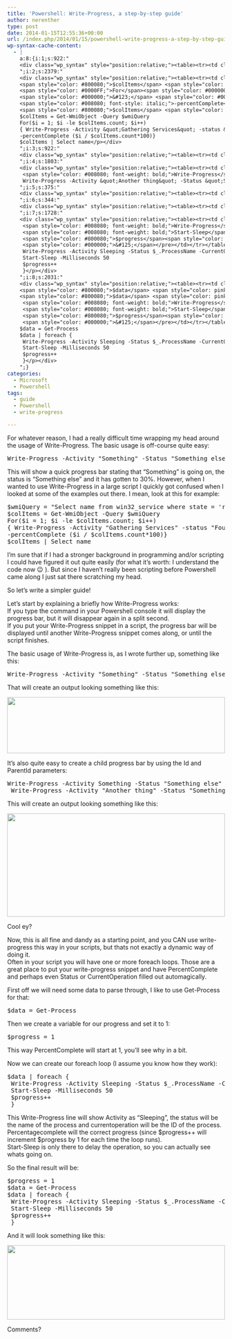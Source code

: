 ```yaml
---
title: 'Powershell: Write-Progress, a step-by-step guide'
author: nerenther
type: post
date: 2014-01-15T12:55:36+00:00
url: /index.php/2014/01/15/powershell-write-progress-a-step-by-step-guide/
wp-syntax-cache-content:
  - |
    a:8:{i:1;s:922:"
    <div class="wp_syntax" style="position:relative;"><table><tr><td class="code"><pre class="powershell" style="font-family:monospace;"><span style="color: #008080; font-weight: bold;">Write-Progress</span> <span style="color: #008080; font-style: italic;">-Activity</span> <span style="color: #800000;">&quot;Something&quot;</span> <span style="color: #008080; font-style: italic;">-Status</span> <span style="color: #800000;">&quot;Something else&quot;</span> <span style="color: #008080; font-style: italic;">-CurrentOperation</span> <span style="color: #800000;">&quot;thinking&quot;</span> <span style="color: #008080; font-style: italic;">-PercentComplete</span> <span style="color: #804000;">30</span></pre></td></tr></table><p class="theCode" style="display:none;">Write-Progress -Activity &quot;Something&quot; -Status &quot;Something else&quot; -CurrentOperation &quot;thinking&quot; -PercentComplete 30</p></div>
    ";i:2;s:2379:"
    <div class="wp_syntax" style="position:relative;"><table><tr><td class="code"><pre class="powershell" style="font-family:monospace;"><span style="color: #800080;">$wmiQuery</span> <span style="color: pink;">=</span> <span style="color: #800000;">&quot;Select name from win32_service where state = 'running'&quot;</span>
    <span style="color: #800080;">$colItems</span> <span style="color: pink;">=</span> <span style="color: #008080; font-weight: bold;">Get-WmiObject</span> <span style="color: #008080; font-style: italic;">-Query</span> <span style="color: #800080;">$wmiQuery</span>
    <span style="color: #0000FF;">For</span><span style="color: #000000;">&#40;</span><span style="color: #800080;">$i</span> <span style="color: pink;">=</span> <span style="color: #804000;">1</span>; <span style="color: #800080;">$i</span> <span style="color: #FF0000;">-le</span> <span style="color: #800080;">$colItems</span>.count; <span style="color: #800080;">$i</span><span style="color: pink;">++</span><span style="color: #000000;">&#41;</span>
    <span style="color: #000000;">&#123;</span> <span style="color: #008080; font-weight: bold;">Write-Progress</span> <span style="color: #008080; font-style: italic;">-Activity</span> <span style="color: #800000;">&quot;Gathering Services&quot;</span> <span style="color: #008080; font-style: italic;">-status</span> <span style="color: #800000;">&quot;Found Service $i&quot;</span> `
    <span style="color: #008080; font-style: italic;">-percentComplete</span> <span style="color: #000000;">&#40;</span><span style="color: #800080;">$i</span> <span style="color: pink;">/</span> <span style="color: #800080;">$colItems</span>.count<span style="color: pink;">*</span><span style="color: #804000;">100</span><span style="color: #000000;">&#41;</span><span style="color: #000000;">&#125;</span>
    <span style="color: #800080;">$colItems</span> <span style="color: pink;">|</span> <span style="color: #008080; font-weight: bold;">Select</span> name</pre></td></tr></table><p class="theCode" style="display:none;">$wmiQuery = &quot;Select name from win32_service where state = 'running'&quot;
    $colItems = Get-WmiObject -Query $wmiQuery
    For($i = 1; $i -le $colItems.count; $i++)
    { Write-Progress -Activity &quot;Gathering Services&quot; -status &quot;Found Service $i&quot; `
    -percentComplete ($i / $colItems.count*100)}
    $colItems | Select name</p></div>
    ";i:3;s:922:"
    <div class="wp_syntax" style="position:relative;"><table><tr><td class="code"><pre class="powershell" style="font-family:monospace;"><span style="color: #008080; font-weight: bold;">Write-Progress</span> <span style="color: #008080; font-style: italic;">-Activity</span> <span style="color: #800000;">&quot;Something&quot;</span> <span style="color: #008080; font-style: italic;">-Status</span> <span style="color: #800000;">&quot;Something else&quot;</span> <span style="color: #008080; font-style: italic;">-CurrentOperation</span> <span style="color: #800000;">&quot;thinking&quot;</span> <span style="color: #008080; font-style: italic;">-PercentComplete</span> <span style="color: #804000;">30</span></pre></td></tr></table><p class="theCode" style="display:none;">Write-Progress -Activity &quot;Something&quot; -Status &quot;Something else&quot; -CurrentOperation &quot;thinking&quot; -PercentComplete 30</p></div>
    ";i:4;s:1803:"
    <div class="wp_syntax" style="position:relative;"><table><tr><td class="code"><pre class="powershell" style="font-family:monospace;"><span style="color: #008080; font-weight: bold;">Write-Progress</span> <span style="color: #008080; font-style: italic;">-Activity</span> Something <span style="color: #008080; font-style: italic;">-Status</span> <span style="color: #800000;">&quot;Something else&quot;</span> <span style="color: #008080; font-style: italic;">-CurrentOperation</span> Thinking <span style="color: #008080; font-style: italic;">-PercentComplete</span> <span style="color: #804000;">30</span> <span style="color: #008080; font-style: italic;">-Id</span> <span style="color: #804000;">1</span>
     <span style="color: #008080; font-weight: bold;">Write-Progress</span> <span style="color: #008080; font-style: italic;">-Activity</span> <span style="color: #800000;">&quot;Another thing&quot;</span> <span style="color: #008080; font-style: italic;">-Status</span> <span style="color: #800000;">&quot;Something different&quot;</span> <span style="color: #008080; font-style: italic;">-CurrentOperation</span> Sleeping <span style="color: #008080; font-style: italic;">-PercentComplete</span> <span style="color: #804000;">30</span> <span style="color: #008080; font-style: italic;">-Id</span> <span style="color: #804000;">2</span> <span style="color: #008080; font-style: italic;">-ParentId</span> <span style="color: #804000;">1</span></pre></td></tr></table><p class="theCode" style="display:none;">Write-Progress -Activity Something -Status &quot;Something else&quot; -CurrentOperation Thinking -PercentComplete 30 -Id 1
     Write-Progress -Activity &quot;Another thing&quot; -Status &quot;Something different&quot; -CurrentOperation Sleeping -PercentComplete 30 -Id 2 -ParentId 1</p></div>
    ";i:5;s:375:"
    <div class="wp_syntax" style="position:relative;"><table><tr><td class="code"><pre class="powershell" style="font-family:monospace;"><span style="color: #800080;">$data</span> <span style="color: pink;">=</span> <span style="color: #008080; font-weight: bold;">Get-Process</span></pre></td></tr></table><p class="theCode" style="display:none;">$data = Get-Process</p></div>
    ";i:6;s:344:"
    <div class="wp_syntax" style="position:relative;"><table><tr><td class="code"><pre class="powershell" style="font-family:monospace;"><span style="color: #800080;">$progress</span> <span style="color: pink;">=</span> <span style="color: #804000;">1</span></pre></td></tr></table><p class="theCode" style="display:none;">$progress = 1</p></div>
    ";i:7;s:1728:"
    <div class="wp_syntax" style="position:relative;"><table><tr><td class="code"><pre class="powershell" style="font-family:monospace;"><span style="color: #800080;">$data</span> <span style="color: pink;">|</span> <span style="color: #0000FF;">foreach</span> <span style="color: #000000;">&#123;</span>
     <span style="color: #008080; font-weight: bold;">Write-Progress</span> <span style="color: #008080; font-style: italic;">-Activity</span> Sleeping <span style="color: #008080; font-style: italic;">-Status</span> <span style="color: #000080;">$_</span>.ProcessName <span style="color: #008080; font-style: italic;">-CurrentOperation</span> <span style="color: #000080;">$_</span>.Id <span style="color: #008080; font-style: italic;">-PercentComplete</span> <span style="color: #000000;">&#40;</span><span style="color: #800080;">$progress</span><span style="color: pink;">/</span><span style="color: #800080;">$data</span>.count<span style="color: pink;">*</span><span style="color: #804000;">100</span><span style="color: #000000;">&#41;</span> <span style="color: #008080; font-style: italic;">-Id</span> <span style="color: #804000;">1</span>
     <span style="color: #008080; font-weight: bold;">Start-Sleep</span> <span style="color: #008080; font-style: italic;">-Milliseconds</span> <span style="color: #804000;">50</span>
     <span style="color: #800080;">$progress</span><span style="color: pink;">++</span>
     <span style="color: #000000;">&#125;</span></pre></td></tr></table><p class="theCode" style="display:none;">$data | foreach {
     Write-Progress -Activity Sleeping -Status $_.ProcessName -CurrentOperation $_.Id -PercentComplete ($progress/$data.count*100) -Id 1
     Start-Sleep -Milliseconds 50
     $progress++
     }</p></div>
    ";i:8;s:2031:"
    <div class="wp_syntax" style="position:relative;"><table><tr><td class="code"><pre class="powershell" style="font-family:monospace;"><span style="color: #800080;">$progress</span> <span style="color: pink;">=</span> <span style="color: #804000;">1</span>
    <span style="color: #800080;">$data</span> <span style="color: pink;">=</span> <span style="color: #008080; font-weight: bold;">Get-Process</span>
    <span style="color: #800080;">$data</span> <span style="color: pink;">|</span> <span style="color: #0000FF;">foreach</span> <span style="color: #000000;">&#123;</span>
     <span style="color: #008080; font-weight: bold;">Write-Progress</span> <span style="color: #008080; font-style: italic;">-Activity</span> Sleeping <span style="color: #008080; font-style: italic;">-Status</span> <span style="color: #000080;">$_</span>.ProcessName <span style="color: #008080; font-style: italic;">-CurrentOperation</span> <span style="color: #000080;">$_</span>.Id <span style="color: #008080; font-style: italic;">-PercentComplete</span> <span style="color: #000000;">&#40;</span><span style="color: #800080;">$progress</span><span style="color: pink;">/</span><span style="color: #800080;">$data</span>.count<span style="color: pink;">*</span><span style="color: #804000;">100</span><span style="color: #000000;">&#41;</span> <span style="color: #008080; font-style: italic;">-Id</span> <span style="color: #804000;">1</span>
     <span style="color: #008080; font-weight: bold;">Start-Sleep</span> <span style="color: #008080; font-style: italic;">-Milliseconds</span> <span style="color: #804000;">50</span>
     <span style="color: #800080;">$progress</span><span style="color: pink;">++</span>
     <span style="color: #000000;">&#125;</span></pre></td></tr></table><p class="theCode" style="display:none;">$progress = 1
    $data = Get-Process
    $data | foreach {
     Write-Progress -Activity Sleeping -Status $_.ProcessName -CurrentOperation $_.Id -PercentComplete ($progress/$data.count*100) -Id 1
     Start-Sleep -Milliseconds 50
     $progress++
     }</p></div>
    ";}
categories:
  - Microsoft
  - Powershell
tags:
  - guide
  - Powershell
  - write-progress

---
```

For whatever reason, I had a really difficult time wrapping my head around the usage of Write-Progress. The basic usage is off-course quite easy:

<pre lang="Powershell">Write-Progress -Activity "Something" -Status "Something else" -CurrentOperation "thinking" -PercentComplete 30</pre>

This will show a quick progress bar stating that &#8220;Something&#8221; is going on, the status is &#8220;Something else&#8221; and it has gotten to 30%. However, when I wanted to use Write-Progress in a large script I quickly got confused when I looked at some of the examples out there. I mean, look at this for example:

<pre lang="Powershell">$wmiQuery = "Select name from win32_service where state = 'running'"
$colItems = Get-WmiObject -Query $wmiQuery
For($i = 1; $i -le $colItems.count; $i++)
{ Write-Progress -Activity "Gathering Services" -status "Found Service $i" `
-percentComplete ($i / $colItems.count*100)}
$colItems | Select name</pre>

I&#8217;m sure that if I had a stronger background in programming and/or scripting I could have figured it out quite easily (for what it&#8217;s worth: I understand the code now 😉 ). But since I haven&#8217;t really been scripting before Powershell came along I just sat there scratching my head.

So let&#8217;s write a simpler guide!

Let&#8217;s start by explaining a briefly how Write-Progress works:  
If you type the command in your Powershell console it will display the progress bar, but it will disappear again in a split second.  
If you put your Write-Progress snippet in a script, the progress bar will be displayed until another Write-Progress snippet comes along, or until the script finishes.

The basic usage of Write-Progress is, as I wrote further up, something like this:

<pre lang="Powershell">Write-Progress -Activity "Something" -Status "Something else" -CurrentOperation "thinking" -PercentComplete 30</pre>

That will create an output looking something like this:

<p style="text-align: center;">
  <a href="https://dl.dropboxusercontent.com/u/33041052/bloggting/img/write-progress/1.PNG"><img decoding="async" loading="lazy" class="aligncenter" alt="" src="https://dl.dropboxusercontent.com/u/33041052/bloggting/img/write-progress/1.PNG" width="100%" height="130" /></a>
</p>

It&#8217;s also quite easy to create a child progress bar by using the Id and ParentId parameters:

<pre lang="Powershell">Write-Progress -Activity Something -Status "Something else" -CurrentOperation Thinking -PercentComplete 30 -Id 1
 Write-Progress -Activity "Another thing" -Status "Something different" -CurrentOperation Sleeping -PercentComplete 30 -Id 2 -ParentId 1</pre>

This will create an output looking something like this:

<p style="text-align: center;">
  <a href="https://dl.dropboxusercontent.com/u/33041052/bloggting/img/write-progress/2.PNG"><img decoding="async" loading="lazy" class="aligncenter" alt="" src="https://dl.dropboxusercontent.com/u/33041052/bloggting/img/write-progress/2.PNG" width="100%" height="239" /></a>
</p>

Cool ey?

Now, this is all fine and dandy as a starting point, and you CAN use write-progress this way in your scripts, but thats not exactly a dynamic way of doing it.  
Often in your script you will have one or more foreach loops. Those are a great place to put your write-progress snippet and have PercentComplete and perhaps even Status or CurrentOperation filled out automagically.

First off we will need some data to parse through, I like to use Get-Process for that:

<pre lang="Powershell">$data = Get-Process</pre>

Then we create a variable for our progress and set it to 1:

<pre lang="Powershell">$progress = 1</pre>

This way PercentComplete will start at 1, you&#8217;ll see why in a bit.

Now we can create our foreach loop (I assume you know how they work):

<pre lang="Powershell">$data | foreach {
 Write-Progress -Activity Sleeping -Status $_.ProcessName -CurrentOperation $_.Id -PercentComplete ($progress/$data.count*100) -Id 1
 Start-Sleep -Milliseconds 50
 $progress++
 }</pre>

This Write-Progress line will show Activity as &#8220;Sleeping&#8221;, the status will be the name of the process and currentoperation will be the ID of the process. Percentagecomplete will the correct progress (since $progress++ will increment $progress by 1 for each time the loop runs).  
Start-Sleep is only there to delay the operation, so you can actually see whats going on.

So the final result will be:

<pre lang="Powershell">$progress = 1
$data = Get-Process
$data | foreach {
 Write-Progress -Activity Sleeping -Status $_.ProcessName -CurrentOperation $_.Id -PercentComplete ($progress/$data.count*100) -Id 1
 Start-Sleep -Milliseconds 50
 $progress++
 }</pre>

And it will look something like this:

<p style="text-align: center;">
  <a href="https://dl.dropboxusercontent.com/u/33041052/bloggting/img/write-progress/3.PNG"><img decoding="async" loading="lazy" class="aligncenter" alt="" src="https://dl.dropboxusercontent.com/u/33041052/bloggting/img/write-progress/3.PNG" width="100%" height="172" /></a>
</p>

Comments?